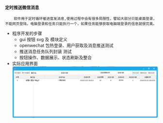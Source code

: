 
#### 定时推送微信消息

```
    软件用于定时循环催进度发消息,使用过程中会有很多局限性，譬如大部分只能桌面登录，不能网页登陆，电脑登录和任务只能执行一个，如果任务能够获取电脑端登录的信息就很完美。
```

- 程序开发的步骤
  - gui 按钮 svg 及 模块定义
  - openwechat 包热登录、用户获取及消息推送测试
  - 推送消息任务队列封装 测试
  - 按钮操作、数据展示、状态刷新及整合
- 实际应用界面
    ![img.png](./app.png)
